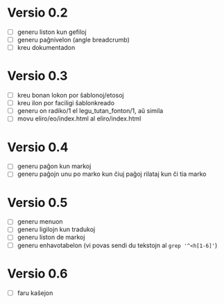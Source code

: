 Versio 0.2
==========
* [ ] generu liston kun gefiloj
* [ ] generu paĝnivelon (angle breadcrumb)
* [ ] kreu dokumentadon

Versio 0.3
==========
* [ ] kreu bonan lokon por ŝablonoj/etosoj
* [ ] kreu ilon por faciligi ŝablonkreado
* [ ] generu on radiko/1 el legu_tutan_fonton/1, aŭ simila
* [ ] movu eliro/eo/index.html al eliro/index.html

Versio 0.4
==========
* [ ] generu paĝon kun markoj
* [ ] generu paĝojn unu po marko kun ĉiuj paĝoj rilataj kun ĉi tia marko

Versio 0.5
==========
* [ ] generu menuon
* [ ] generu ligilojn kun tradukoj
* [ ] generu liston de markoj
* [ ] generu enhavotabelon (vi povas sendi du tekstojn al `grep '^<h[1-6]'`)

Versio 0.6
==========
* [ ] faru kaŝejon
